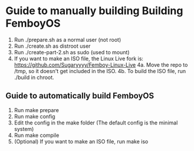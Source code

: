 # Guide to manually building Building FemboyOS

1. Run ./prepare.sh as a normal user (not root)
2. Run ./create.sh as distroot user
3. Run ./create-part-2.sh as sudo (used to mount)
4. If you want to make an ISO file, the Linux Live fork is: <https://github.com/Sugaryyyy/Femboy-Linux-Live>
4a. Move the repo to /tmp, so it doesn't get included in the ISO.
4b. To build the ISO file, run ./build in chroot.

## Guide to automatically build FemboyOS

1. Run make prepare
2. Run make config
3. Edit the config in the make folder (The default config is the minimal system)
4. Run make compile
5. (Optional) If you want to make an ISO file, run make iso
